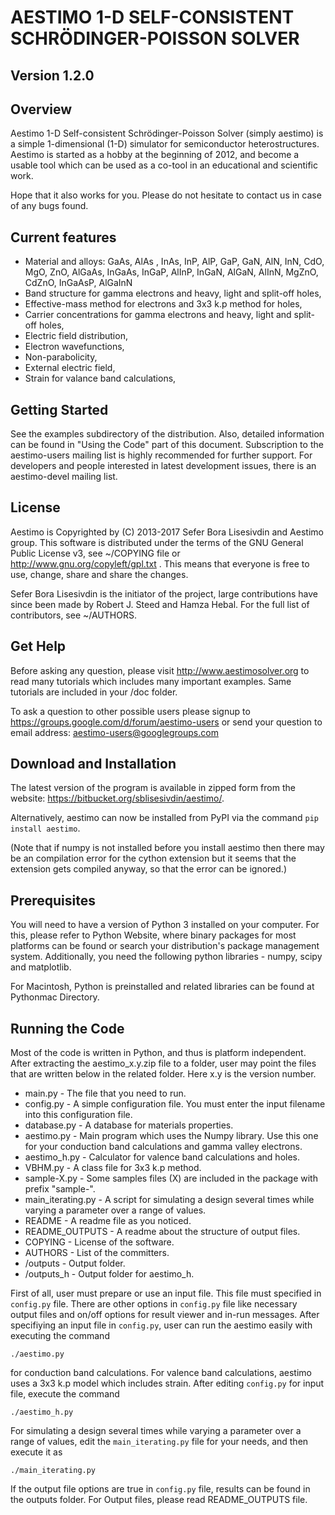 AESTIMO 1-D SELF-CONSISTENT SCHRÖDINGER-POISSON SOLVER
======================================================
Version 1.2.0
-------------

Overview
--------

Aestimo 1-D Self-consistent Schrödinger-Poisson Solver (simply aestimo) is a simple 1-dimensional (1-D) simulator for semiconductor heterostructures. Aestimo is started as a hobby at the beginning of 2012, and become a usable tool which can be used as a co-tool in an educational and scientific work.

Hope that it also works for you. Please do not hesitate to contact us in case of any bugs found.

Current features
----------------

  * Material and alloys: GaAs, AlAs , InAs, InP, AlP, GaP, GaN, AlN, InN, CdO, MgO, ZnO, AlGaAs, InGaAs, InGaP, AlInP, InGaN, AlGaN, AlInN, MgZnO, CdZnO, InGaAsP, AlGaInN
  * Band structure for gamma electrons and heavy, light and split-off holes,
  * Effective-mass method for electrons and 3x3 k.p method for holes,
  * Carrier concentrations for gamma electrons and heavy, light and split-off holes,
  * Electric field distribution,
  * Electron wavefunctions,
  * Non-parabolicity,
  * External electric field,
  * Strain for valance band calculations,

Getting Started
---------------

See the examples subdirectory of the distribution. Also, detailed information can be found in "Using the Code" part of this document. Subscription to the aestimo-users mailing list is highly recommended for further support. For developers and people interested in latest development issues, there is an aestimo-devel mailing list.

License
-------

Aestimo is Copyrighted by (C) 2013-2017 Sefer Bora Lisesivdin and Aestimo group. This software is distributed under the terms of the GNU General Public License v3, see ~/COPYING file or http://www.gnu.org/copyleft/gpl.txt . This means that everyone is free to use, change, share and share the changes.

Sefer Bora Lisesivdin is the initiator of the project, large contributions have since been made by Robert J. Steed and Hamza Hebal. For the full list of contributors, see ~/AUTHORS.

Get Help
--------
Before asking any question, please visit http://www.aestimosolver.org to read many tutorials which includes many important examples. Same tutorials are included in your /doc folder.

To ask a question to other possible users please signup to https://groups.google.com/d/forum/aestimo-users
or send your question to email address: aestimo-users@googlegroups.com

Download and Installation
-------------------------

The latest version of the program is available in zipped form from the website: https://bitbucket.org/sblisesivdin/aestimo/.

Alternatively, aestimo can now be installed from PyPI via the command `pip install aestimo`.

(Note that if numpy is not installed before you install aestimo then there may be an compilation error for the cython extension but it seems that the extension gets compiled anyway, so that the error can be ignored.)

Prerequisites
-------------

You will need to have a version of Python 3 installed on your computer. For this, please refer to Python Website, where binary packages for most platforms can be found or search your distribution's package management system. Additionally, you need the following python libraries - numpy, scipy and matplotlib.

For Macintosh, Python is preinstalled and related libraries can be found at Pythonmac Directory.

Running the Code
----------------
Most of the code is written in Python, and thus is platform independent. After extracting the aestimo_x.y.zip file to a folder, user may point the files that are written below in the related folder. Here x.y is the version number.

  * main.py - The file that you need to run.
  * config.py - A simple configuration file. You must enter the input filename into this configuration file.
  * database.py - A database for materials properties.
  * aestimo.py - Main program which uses the Numpy library. Use this one for your conduction band calculations and gamma valley electrons.
  * aestimo_h.py - Calculator for valence band calculations and holes.
  * VBHM.py - A class file for 3x3 k.p method.
  * sample-X.py - Some samples files (X) are included in the package with prefix "sample-".
  * main_iterating.py - A script for simulating a design several times while varying a parameter over a range of values.
  * README - A readme file as you noticed.
  * README_OUTPUTS - A readme about the structure of output files.
  * COPYING - License of the software.
  * AUTHORS - List of the committers.
  * /outputs - Output folder.
  * /outputs_h - Output folder for aestimo_h.

First of all, user must prepare or use an input file. This file must specified in `config.py` file. There are other options in `config.py` file like necessary output files and on/off options for result viewer and in-run messages. After specifiying an input file in `config.py`, user can run the aestimo easily with executing the command

    ./aestimo.py

for conduction band calculations. For valence band calculations, aestimo uses a 3x3 k.p model which includes strain. After editing `config.py` for input file, execute the command

    ./aestimo_h.py

For simulating a design several times while varying a parameter over a range of values, edit the `main_iterating.py` file for your needs, and then execute it as

    ./main_iterating.py

If the output file options are true in ``config.py`` file, results can be found in the outputs folder. For Output files, please read README_OUTPUTS file.
